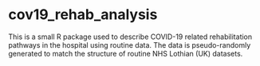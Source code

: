 # cov19_rehab_analysis
This is a small R package used to describe COVID-19 related rehabilitation pathways in the hospital using routine data. The data is pseudo-randomly generated to match the structure of routine NHS Lothian (UK) datasets. 
